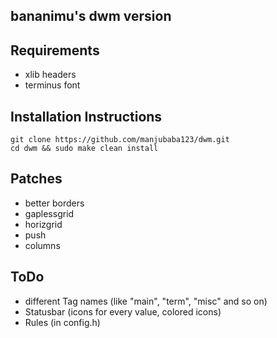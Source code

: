 bananimu's dwm version
----------------------

Requirements
------------
- xlib headers
- terminus font

Installation Instructions
-------------------------
    git clone https://github.com/manjubaba123/dwm.git
    cd dwm && sudo make clean install

Patches
-------
- better borders
- gaplessgrid
- horizgrid
- push
- columns

ToDo
----
- different Tag names (like "main", "term", "misc" and so on)
- Statusbar (icons for every value, colored icons)
- Rules (in config.h)
